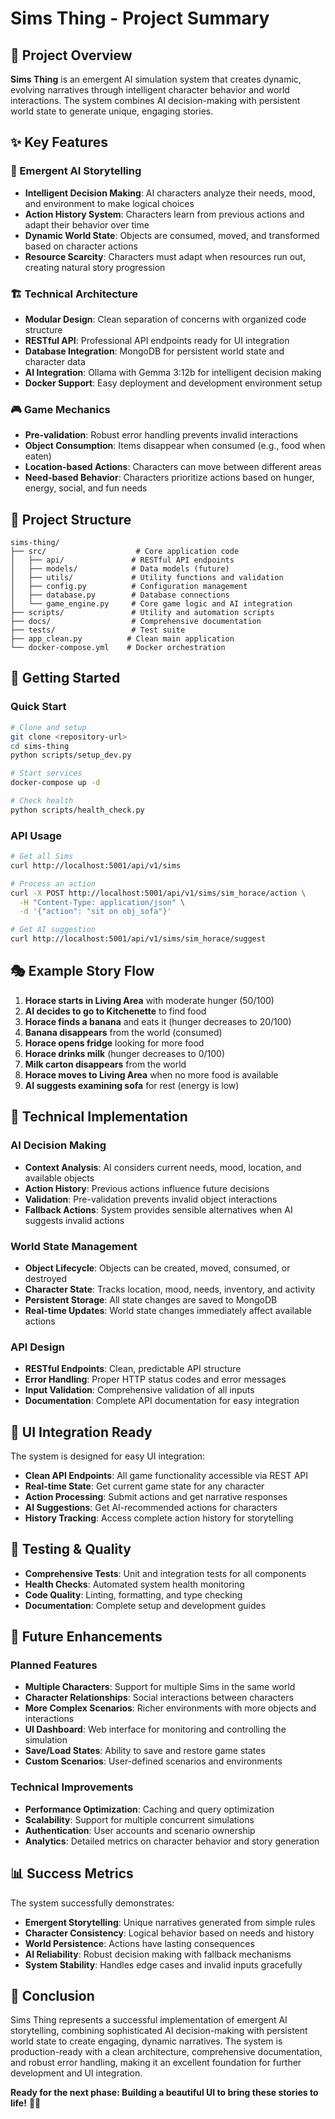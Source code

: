 # Sims Thing - Project Summary

## 🎯 Project Overview

**Sims Thing** is an emergent AI simulation system that creates dynamic, evolving narratives through intelligent character behavior and world interactions. The system combines AI decision-making with persistent world state to generate unique, engaging stories.

## ✨ Key Features

### 🧠 Emergent AI Storytelling
- **Intelligent Decision Making**: AI characters analyze their needs, mood, and environment to make logical choices
- **Action History System**: Characters learn from previous actions and adapt their behavior over time
- **Dynamic World State**: Objects are consumed, moved, and transformed based on character actions
- **Resource Scarcity**: Characters must adapt when resources run out, creating natural story progression

### 🏗️ Technical Architecture
- **Modular Design**: Clean separation of concerns with organized code structure
- **RESTful API**: Professional API endpoints ready for UI integration
- **Database Integration**: MongoDB for persistent world state and character data
- **AI Integration**: Ollama with Gemma 3:12b for intelligent decision making
- **Docker Support**: Easy deployment and development environment setup

### 🎮 Game Mechanics
- **Pre-validation**: Robust error handling prevents invalid interactions
- **Object Consumption**: Items disappear when consumed (e.g., food when eaten)
- **Location-based Actions**: Characters can move between different areas
- **Need-based Behavior**: Characters prioritize actions based on hunger, energy, social, and fun needs

## 📁 Project Structure

```
sims-thing/
├── src/                    # Core application code
│   ├── api/               # RESTful API endpoints
│   ├── models/            # Data models (future)
│   ├── utils/             # Utility functions and validation
│   ├── config.py          # Configuration management
│   ├── database.py        # Database connections
│   └── game_engine.py     # Core game logic and AI integration
├── scripts/               # Utility and automation scripts
├── docs/                  # Comprehensive documentation
├── tests/                 # Test suite
├── app_clean.py          # Clean main application
└── docker-compose.yml    # Docker orchestration
```

## 🚀 Getting Started

### Quick Start
```bash
# Clone and setup
git clone <repository-url>
cd sims-thing
python scripts/setup_dev.py

# Start services
docker-compose up -d

# Check health
python scripts/health_check.py
```

### API Usage
```bash
# Get all Sims
curl http://localhost:5001/api/v1/sims

# Process an action
curl -X POST http://localhost:5001/api/v1/sims/sim_horace/action \
  -H "Content-Type: application/json" \
  -d '{"action": "sit on obj_sofa"}'

# Get AI suggestion
curl http://localhost:5001/api/v1/sims/sim_horace/suggest
```

## 🎭 Example Story Flow

1. **Horace starts in Living Area** with moderate hunger (50/100)
2. **AI decides to go to Kitchenette** to find food
3. **Horace finds a banana** and eats it (hunger decreases to 20/100)
4. **Banana disappears** from the world (consumed)
5. **Horace opens fridge** looking for more food
6. **Horace drinks milk** (hunger decreases to 0/100)
7. **Milk carton disappears** from the world
8. **Horace moves to Living Area** when no more food is available
9. **AI suggests examining sofa** for rest (energy is low)

## 🔧 Technical Implementation

### AI Decision Making
- **Context Analysis**: AI considers current needs, mood, location, and available objects
- **Action History**: Previous actions influence future decisions
- **Validation**: Pre-validation prevents invalid object interactions
- **Fallback Actions**: System provides sensible alternatives when AI suggests invalid actions

### World State Management
- **Object Lifecycle**: Objects can be created, moved, consumed, or destroyed
- **Character State**: Tracks location, mood, needs, inventory, and activity
- **Persistent Storage**: All state changes are saved to MongoDB
- **Real-time Updates**: World state changes immediately affect available actions

### API Design
- **RESTful Endpoints**: Clean, predictable API structure
- **Error Handling**: Proper HTTP status codes and error messages
- **Input Validation**: Comprehensive validation of all inputs
- **Documentation**: Complete API documentation for easy integration

## 🎨 UI Integration Ready

The system is designed for easy UI integration:

- **Clean API Endpoints**: All game functionality accessible via REST API
- **Real-time State**: Get current game state for any character
- **Action Processing**: Submit actions and get narrative responses
- **AI Suggestions**: Get AI-recommended actions for characters
- **History Tracking**: Access complete action history for storytelling

## 🧪 Testing & Quality

- **Comprehensive Tests**: Unit and integration tests for all components
- **Health Checks**: Automated system health monitoring
- **Code Quality**: Linting, formatting, and type checking
- **Documentation**: Complete setup and development guides

## 🚀 Future Enhancements

### Planned Features
- **Multiple Characters**: Support for multiple Sims in the same world
- **Character Relationships**: Social interactions between characters
- **More Complex Scenarios**: Richer environments with more objects and interactions
- **UI Dashboard**: Web interface for monitoring and controlling the simulation
- **Save/Load States**: Ability to save and restore game states
- **Custom Scenarios**: User-defined scenarios and environments

### Technical Improvements
- **Performance Optimization**: Caching and query optimization
- **Scalability**: Support for multiple concurrent simulations
- **Authentication**: User accounts and scenario ownership
- **Analytics**: Detailed metrics on character behavior and story generation

## 📊 Success Metrics

The system successfully demonstrates:
- **Emergent Storytelling**: Unique narratives generated from simple rules
- **Character Consistency**: Logical behavior based on needs and history
- **World Persistence**: Actions have lasting consequences
- **AI Reliability**: Robust decision making with fallback mechanisms
- **System Stability**: Handles edge cases and invalid inputs gracefully

## 🎉 Conclusion

Sims Thing represents a successful implementation of emergent AI storytelling, combining sophisticated AI decision-making with persistent world state to create engaging, dynamic narratives. The system is production-ready with a clean architecture, comprehensive documentation, and robust error handling, making it an excellent foundation for further development and UI integration.

**Ready for the next phase: Building a beautiful UI to bring these stories to life!** 🎨✨
